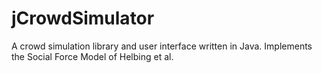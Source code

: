 # jCrowdSimulator
A crowd simulation library and user interface written in Java. Implements the Social Force Model of Helbing et al.

